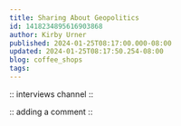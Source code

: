 ```yaml
---
title: Sharing About Geopolitics
id: 1418234895616903868
author: Kirby Urner
published: 2024-01-25T08:17:00.000-08:00
updated: 2024-01-25T08:17:50.254-08:00
blog: coffee_shops
tags: 
---
```


:: interviews channel ::

[](https://www.flickr.com/photos/kirbyurner/53487012099/in/photostream/)
:: adding a comment ::